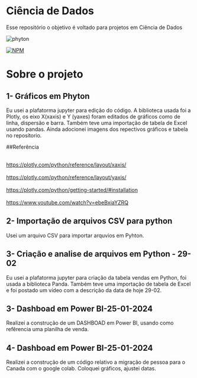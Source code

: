# Ciência de Dados
Esse repositório o objetivo é voltado para projetos em Ciência de Dados 


<img aligh= "center" alt="phyton" src="https://img.shields.io/badge/Python-14354C?style=for-the-badge&logo=python&logoColor=white"/>

[![NPM](https://img.shields.io/npm/l/react)](https://github.com/devsuperior/sds1-wmazoni/blob/master/LICENSE) 

# Sobre o projeto

## 1- Gráficos em Phyton
Eu usei a plafatorma jupyter para edição do código. A biblioteca usada foi a Plotly, os eixo  X(xaxis)  e Y (yaxes) foram editados de gráficos como de linha, dispersão e barra. 
Também teve uma importação de tabela de Excel usando pandas. Ainda adocionei imagens dos repectivos gráficos e tabela no reposítorio.

##Referência


<br> https://plotly.com/python/reference/layout/xaxis/ </br>
<br> https://plotly.com/python/reference/layout/yaxis/ </br>
<br> https://plotly.com/python/getting-started/#installation </br>
<br> https://www.youtube.com/watch?v=ebeBxiaYZRQ </br>

## 2- Importação de arquivos CSV para python

Usei um arquivo CSV para importar arquvios em Pyhton.


## 3- Criação e analise de arquivos em Python - 29-02
Eu usei a plafatorma jupyter para criação da tabela vendas em Python, foi usada a  biblioteca Panda.
Também teve uma importação de tabela de Excel e foi postado um vídeo com a descrição da data de hoje 29-02.





## 3- Dashboad em Power BI-25-01-2024
Realizei a construção de um DASHBOAD em Power BI, usando como refêrencia uma planilha de venda.




## 4- Dashboad em Power BI-25-01-2024
Realizei a construção de um código relativo a migração de pessoa para o Canada com o google colab. 
Coloquei gráficos, ajustei datas. 



